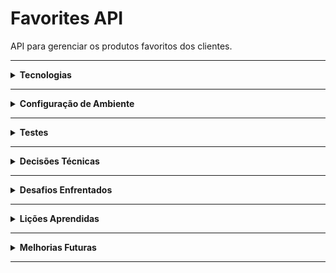 # Favorites API

API para gerenciar os produtos favoritos dos clientes.

---

<details>
<summary><b>Tecnologias</b></summary>

- **Linguagem/Framework:** Node.js, NestJS
- **Banco de Dados:** PostgreSQL
- **ORM:** TypeORM
- **Container:** Docker / Docker Compose
- **Testes:** Jest e Supertest
- **Documentação:** Swagger (OpenAPI)
</details>

---

<details>
<summary><b>Configuração de Ambiente</b></summary>

1. Clone o repositório:
```bash
git clone https://github.com/fernangb/favorites-api
cd favorites-api
```
2. Instale as dependências:
```bash
npm install
```
3. Crie um arquivo .env
```bash
cp .env.example .env
```
4. Adicione os valores nas variáveis de ambiente

5. Rode o Docker:
```bash
docker-compose up -d
```

6. Rode a API:
```bash
npm run start:dev
```

7. Accesse a documentação do Swagger: http://localhost:3000/api

</details>

---

<details>
<summary><b>Testes</b></summary>

1. Testes unitários:
```bash
npm run test
```

2. Testes unitários (com cobertura, gerado em coverage/):
```bash
npm run test:cov
```

</details>

---

<details>
<summary><b>Decisões Técnicas</b></summary>

1. **Domain Driven Design (DDD)**
- Foco no domínio e nas regras de negócio

Eu comecei mapeando os contextos do sistema e como eles se relacionam entre si.
- **Identity:** cadastro e login de clientes
- **Customer:** clientes
- **Products:** produtos
- **Favorites:** lista de produtos dos clientes
- **Shared:** módulos compartilhados entre contextos (database, auth, etc)

2. **Clean Architecture**
- Separa responsabilidades por camadas
- Facilita flexibilidade e testabilidade
- Infraestrutura isolada, facilitando manutenção e troca de providers, sem impactar o sistema

Eu ajustei algumas características, de forma a simplificar a solução
- Simplifiquei o uso de interfaces, focando mais em facilitar a testabilidade e sem engessar a implementação
- Não utilizei use cases. Prefiri manter dentro da camada de services, para facilitar a reutilização do código

Com isso, temos as seguintes camadas:
- **Domain**: entidades e regras puras. O coração do sistema
- **Application**: regras de negócio
- **Infrastructure**: camadas externas, controllers, banco de dados, etc

3. **Monolito modular**
Eu utilizei da estrutura de um monolito modular, pois ele traz o melhor dos dois mundos:
- Simplifica o sistema dentro de um monolito
- Facilidade em escalar para novos microsserviços, sem impactar o resto do sistema
- Facilidade de manutenção

Cada contexto delimitado pelo DDD está em um módulo separado, podendo se comunicar entre si.

4. **Repository**
- Abstrai acesso ao banco de dados

Eu utilizei o TypeORM para me conectar com o banco. Adicionei uma interface que permitisse ao service não saber dos detalhes da implementação, mas apenas do contrato.

No mundo real é bem mais difícil de trocar de banco de dados, o que adicionaria um over-engineering para essa solução (adiciona uma camada de mapper para converter um model de banco de dados para uma entidade de domínio, e vice-versa). Apesar disso, existe a possibilidade de trocar de ORM (TypeORM, Prisma, Knex, etc). Eu segui com essa solução pensando por esse motivo.

5. **Autorização e Autenticação**
- Autenticação: clientes precisam estar logados no sistema
- Autorização: clientes só podem acessar seus próprios dados

Para isso, eu criei guards customizados, utilizando token JWT para validar autenticação e autorização, de forma a serem implantados dentro dos controllers.

Documentação: [Guards do NestJS](https://docs.nestjs.com/websockets/guards)

Com isso, temos dois tipos de endpoints:
- Públicos: sem a necessidade de token
- Protegidos: disponíveis apenas se estiverem autenticados e autorizados

Eu separei a parte da senha de clientes, de forma que cada contexto possa escalar separadamente.

6. **Produtos**
Existe uma API para produtos, mas ela não estava disponível. Dessa forma, eu implementei manualmente essa parte, mockando a resposta quando o sistema executa. Isso simplificou a solução, sem a necessidade de configurar banco de dados.

Apesar disso, o serviço se conecta com a API externa, sendo controlado por variáveis de ambiente (no .env)
```bash
IS_MOCKED=true
```
7. **Testes**
- Testes unitários: mockando dependências externas
- Testes de integração: criando instância em memória de banco de dados, simulando um comportamento próximo ao real

O sistema possui cobertura de 100%.

8. **Transaction**
De forma a garantir atomicidade e consistência, eu englobei alguns serviços com transactions. Caso ocorra alguma erro, toda a operação é revertida automaticamente.

9. **Log**
De forma a facilitar a análise e troubleshooting, eu adicionei logs personalizados e padronizados, com um traceId próprio. Ele é gerado como um UUID único, que centraliza todos os logs relacionados.

Documentação: [Logs personalizados no NestJS](https://docs.nestjs.com/techniques/logger#injecting-a-custom-logger)

10. **Paginação**
Como a lista de produtos e de favoritos pode crescer indefinidamente, eu adicionei uma paginação simples (com page e limit). Essa solução é mais simples que implementar por cursor ou por cache. Com isso, eu diminuo a quantidade de dados que chegam na resposta.

Além disso, todos os endpoints que possuem paginação trazem esses dados de forma envelopada, dentro de um metadata.

11. **Error Handling**
Eu customizei o tratamento de erros com uma classe customizada, para ir além de console logs. Dessa forma, todas as mensagens de erro são padronizadas.

12. **Versionamento**
Todos os endpoints estão versionados, de forma que mudanças futuras não quebrem stakeholders.

13. **Pull Request**
Eu gerei branches a partir da main e ao final de cada tarefa eu fiz uma pull request com uma documentação sobre. Cada uma possui detalhes como:
- Critérios de aceite
- Cenários de teste
- Documentação

É possível acompanhar dentro do repositório.

</details>

---

<details>
<summary><b>Desafios Enfrentados</b></summary>
- Eu comecei implementando testes e2e para os controllers, mas eles falharam ao adicionar os guards de autenticação e autorização, pois os hashes e tokens gerados não combinavam
- A autenticação estava se relacionando com o customer e não com identity, fazendo os endpoints retornarem sempre 403
- Inicialmente a parte de favorites estava no mesmo contexto que customers, mas eu decidi separar pois eles tinham razões diferentes para crescerem, sendo necessário separá-los via refatoração

</details>

---

<details>
<summary><b>Lições Aprendidas</b></summary>

- Criar logs padronizados
- Monolito modular facilitou o crescimento do código

</details>

---

<details>
<summary><b>Melhorias Futuras</b></summary>

- Esteira de CI/CD
- Adicionar cache nos endpoints de consulta mais utilizados
- Interceptor para o traceId, para receber dados de sistemas de observabilidade (Datadog, Kibana, etc)
- Adicionar índices nas tabelas, para aumentar performance das queries de consulta
- Adição de API Gateway e Load Balancer para escalabilidade

</details>

---
